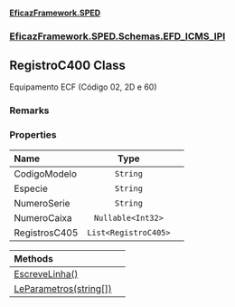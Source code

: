#### [EficazFramework.SPED](EficazFrameworkSPED.md 'EficazFramework SPED')
### [EficazFramework.SPED.Schemas.EFD_ICMS_IPI](EficazFramework.SPED.Schemas.EFD_ICMS_IPI.md 'EficazFramework.SPED.Schemas.EFD_ICMS_IPI')

## RegistroC400 Class

Equipamento ECF (Código 02, 2D e 60)

### Remarks
### Properties

| Name | Type | |
| :--- | :---: | :--- |
| CodigoModelo | `String` |  |
| Especie | `String` |  |
| NumeroSerie | `String` |  |
| NumeroCaixa | `Nullable<Int32>` |  |
| RegistrosC405 | `List<RegistroC405>` |  |

| Methods | |
| :--- | :--- |
| [EscreveLinha()](EficazFramework.SPED.Schemas.EFD_ICMS_IPI/RegistroC400/EscreveLinha().md 'EficazFramework.SPED.Schemas.EFD_ICMS_IPI.RegistroC400.EscreveLinha()') | |
| [LeParametros(string[])](EficazFramework.SPED.Schemas.EFD_ICMS_IPI/RegistroC400/LeParametros(string[]).md 'EficazFramework.SPED.Schemas.EFD_ICMS_IPI.RegistroC400.LeParametros(string[])') | |
